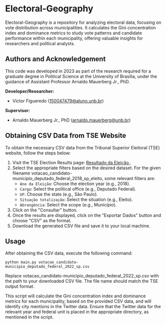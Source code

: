 # Electoral-Geography

Electoral-Geography is a repository for analyzing electoral data, focusing on vote distribution across municipalities. It calculates the Gini concentration index and dominance metrics to study vote patterns and candidate performance within each municipality, offering valuable insights for researchers and political analysts.

## Authors and Acknowledgement

This code was developed in 2023 as part of the research required for a graduate degree in Political Science at the University of Brasília, under the guidance of Assistant Professor Arnaldo Mauerberg Jr., PhD.

**Developer/Researcher:**
- Victor Figueredo ([150047479@aluno.unb.br](mailto:150047479@aluno.unb.br))

**Supervisor:**
- Arnaldo Mauerberg Jr., PhD ([arnaldo.mauerberg@unb.br](mailto:arnaldo.mauerberg@unb.br))

## Obtaining CSV Data from TSE Website

To obtain the necessary CSV data from the Tribunal Superior Eleitoral (TSE) website, follow the steps below:

1. Visit the TSE Election Results page: [Resultado da Eleição ](https://sig.tse.jus.br/ords/dwapr/r/seai/sig-eleicao-resultados/resultado-da-elei%C3%A7%C3%A3o?p0_sit_totalizacao=&session=9722158968605).
2. Select the appropriate filters based on the desired dataset. For the given filename votacao_candidato-municipio_deputado_federal_2018_sp_eleito, some relevant filters are:
    - `Ano da Eleição`: Choose the election year (e.g., 2018).
    - `Cargo`: Select the political office (e.g., Deputado Federal).
    - `UF`: Choose the state (e.g., São Paulo).
    - `Situação totalização`: Select the situation (e.g., Eleito).
    - `Abrangência`: Select the scope (e.g., Município).
3. Click on the "Consultar" button.
4. Once the results are displayed, click on the "Exportar Dados" button and choose "CSV" as the format.
5. Download the generated CSV file and save it to your local machine.

## Usage

After obtaining the CSV data, execute the following command:

```shell
python main.py votacao_candidato-municipio_deputado_federal_2022_sp.csv
```

Replace votacao_candidato-municipio_deputado_federal_2022_sp.csv with the path to your downloaded CSV file. The file name should match the TSE output format.

This script will calculate the Gini concentration index and dominance metrics for each municipality, based on the provided CSV data, and will identify city mentions in the Twitter data. Ensure that the Twitter data for the relevant year and federal unit is placed in the appropriate directory, as mentioned in the script.